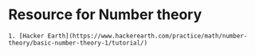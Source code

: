 # Resource for Number theory

    1. [Hacker Earth](https://www.hackerearth.com/practice/math/number-theory/basic-number-theory-1/tutorial/)
